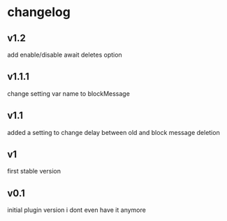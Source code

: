 # changelog

## v1.2
add enable/disable await deletes option

## v1.1.1
change setting var name to blockMessage

## v1.1
added a setting to change delay between old and block message deletion

## v1
first stable version

## v0.1
initial plugin version
i dont even have it anymore
